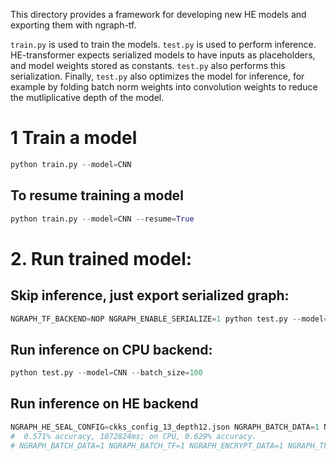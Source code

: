 This directory provides a framework for developing new HE models and exporting them with ngraph-tf.

`train.py` is used to train the models.
`test.py` is used to perform inference.
HE-transformer expects serialized models to have inputs as placeholders, and model weights stored as constants.
`test.py` also performs this serialization. Finally, `test.py` also optimizes the model for inference, for example by folding batch norm weights into convolution weights to reduce the mutliplicative depth of the model.

# 1 Train a model
```python
python train.py --model=CNN
```

## To resume training a model
```python
python train.py --model=CNN --resume=True
```

# 2. Run trained model:
## Skip inference, just export serialized graph:
```python
NGRAPH_TF_BACKEND=NOP NGRAPH_ENABLE_SERIALIZE=1 python test.py --model=CNN --batch_size=1 --report_accuracy=0
```

## Run inference on CPU backend:
```python
python test.py --model=CNN --batch_size=100
```

## Run inference on HE backend
```python
NGRAPH_HE_SEAL_CONFIG=ckks_config_13_depth12.json NGRAPH_BATCH_DATA=1 NGRAPH_BATCH_TF=1 NGRAPH_ENCRYPT_DATA=1 NGRAPH_TF_BACKEND=HE_SEAL_CKKS python test.py --model=cnn --batch_size=1000
#  0.571% accuracy, 1072824ms; on CPU, 0.629% accuracy.
# NGRAPH_BATCH_DATA=1 NGRAPH_BATCH_TF=1 NGRAPH_ENCRYPT_DATA=1 NGRAPH_TF_BACKEND=HE_SEAL_CKKS python test.py --model=CNN --batch_size=100
```